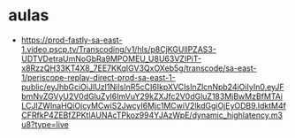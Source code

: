 # aulas
* https://prod-fastly-sa-east-1.video.pscp.tv/Transcoding/v1/hls/p8CjKGUllPZAS3-UDTVDetraUmNoGbRa9MPOMEU_U8U63VZIPiT-x8RzzQH33KT4X8_7EE7KKqIGV3QxOXeb5g/transcode/sa-east-1/periscope-replay-direct-prod-sa-east-1-public/eyJhbGciOiJIUzI1NiIsInR5cCI6IkpXVCIsInZlcnNpb24iOiIyIn0.eyJFbmNvZGVyU2V0dGluZyI6ImVuY29kZXJfc2V0dGluZ183MjBwMzBfMTAiLCJIZWlnaHQiOjcyMCwiS2JwcyI6Mjc1MCwiV2lkdGgiOjEyODB9.ldktM4fCFRfkP4ZEBfZPKtlAUNAcTPkoz994YJAzWpE/dynamic_highlatency.m3u8?type=live
